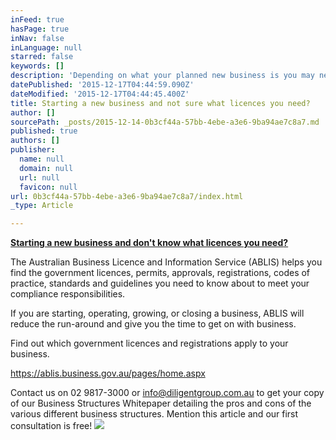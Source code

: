 ```yaml
---
inFeed: true
hasPage: true
inNav: false
inLanguage: null
starred: false
keywords: []
description: 'Depending on what your planned new business is you may need to arrange for licencing. Accountants need to be registered with the Tax Practitioners Board, plumbers and electricians need to be licensed. Find out what licenses you need.'
datePublished: '2015-12-17T04:44:59.090Z'
dateModified: '2015-12-17T04:44:45.400Z'
title: Starting a new business and not sure what licences you need?
author: []
sourcePath: _posts/2015-12-14-0b3cf44a-57bb-4ebe-a3e6-9ba94ae7c8a7.md
published: true
authors: []
publisher:
  name: null
  domain: null
  url: null
  favicon: null
url: 0b3cf44a-57bb-4ebe-a3e6-9ba94ae7c8a7/index.html
_type: Article

---
```

**[Starting a new business and don't know what licences you need][0][?][1]**

The Australian Business Licence and Information Service (ABLIS) helps you find the government licences, permits, approvals, registrations, codes of practice, standards and guidelines you need to know about to meet your compliance responsibilities.

If you are starting, operating, growing, or closing a business, ABLIS will reduce the run-around and give you the time to get on with business.

Find out which government licences and registrations apply to your business.

https://ablis.business.gov.au/pages/home.aspx

Contact us on 02 9817-3000 or
info@diligentgroup.com.au to get your copy of our Business Structures Whitepaper detailing the pros and cons of the various different business structures. Mention this article and our first consultation is free!
![](https://the-grid-user-content.s3-us-west-2.amazonaws.com/42a98b8f-c927-4fa0-a3d2-dde0a5172505.jpg)

[0]: https://ablis.business.gov.au/pages/home.aspx
[1]: null